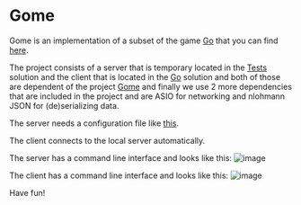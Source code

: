 # Gome

Gome is an implementation of a subset of the game [Go](https://en.wikipedia.org/wiki/Go_(game)) that you can find [here](https://github.com/ClaudiuHBann/Gome/blob/master/Proiect-1-IS-2023.pdf).

The project consists of a server that is temporary located in the [Tests](https://github.com/ClaudiuHBann/Gome/tree/master/Tests) solution and the client that is located in the [Go](https://github.com/ClaudiuHBann/Gome/tree/master/Go) solution and both of those are dependent of the project [Gome](https://github.com/ClaudiuHBann/Gome/tree/master/Gome) and finally we use 2 more dependencies that are included in the project and are ASIO for networking and nlohmann JSON for (de)serializing data.
	
The server needs a configuration file like [this](https://github.com/ClaudiuHBann/Gome/blob/master/Tests/rules.cfg).

The client connects to the local server automatically.

The server has a command line interface and looks like this:
![image](https://github.com/ClaudiuHBann/Gome/assets/78564392/3c344737-9052-447a-8b16-019d17330e7a)


The client has a command line interface and looks like this:
![image](https://github.com/ClaudiuHBann/Gome/assets/78564392/4663ff5d-d9ab-480e-bf8f-2f7d68be9fed)

Have fun!
